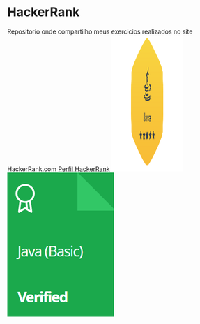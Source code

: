 # HackerRank
Repositorio onde compartilho meus exercicios realizados no site HackerRank.com
<a href="https://www.hackerrank.com/phsr1"> Perfil HackerRank</a>
<a href="https://www.hackerrank.com/phsr1">
  <img src="https://github.com/phsrdev/HackerRank/blob/main/Badges_Certificates/java_level_3_stars_5.png" alt="Java Badge" height="312" width="164">
  <img src="https://github.com/phsrdev/HackerRank/blob/main/Badges_Certificates/Java(Basic)Verified.png" alt="Java Basic Certificate">
</a>
